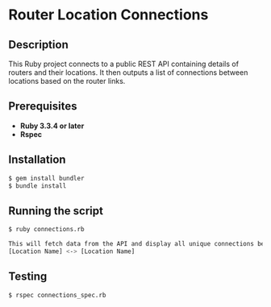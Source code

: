# Router Location Connections

## Description

This Ruby project connects to a public REST API containing details of routers and their locations. It then outputs a list of connections between locations based on the router links.

## Prerequisites
- **Ruby 3.3.4 or later**
- **Rspec**
  
## Installation

```bash
$ gem install bundler
$ bundle install
```

## Running the script

```bash
$ ruby connections.rb

This will fetch data from the API and display all unique connections between locations in the format:
[Location Name] <-> [Location Name]
```

## Testing

```bash
$ rspec connections_spec.rb
```
